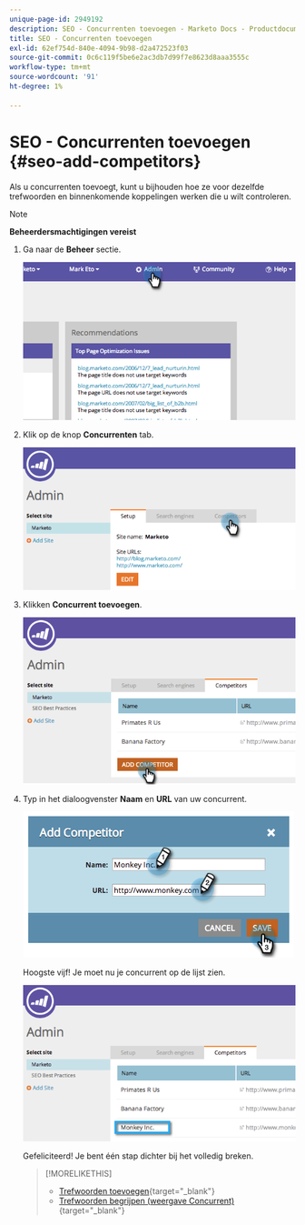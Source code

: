 ```yaml
---
unique-page-id: 2949192
description: SEO - Concurrenten toevoegen - Marketo Docs - Productdocumentatie
title: SEO - Concurrenten toevoegen
exl-id: 62ef754d-840e-4094-9b98-d2a472523f03
source-git-commit: 0c6c119f5be6e2ac3db7d99f7e8623d8aaa3555c
workflow-type: tm+mt
source-wordcount: '91'
ht-degree: 1%

---
```


# SEO - Concurrenten toevoegen {#seo-add-competitors}

Als u concurrenten toevoegt, kunt u bijhouden hoe ze voor dezelfde trefwoorden en binnenkomende koppelingen werken die u wilt controleren.

>[!NOTE]
>
>**Beheerdersmachtigingen vereist**

1. Ga naar de **Beheer** sectie.

   ![](assets/image2014-9-17-21-3a12-3a15.png)

1. Klik op de knop **Concurrenten** tab.

   ![](assets/image2014-9-17-21-3a12-3a31.png)

1. Klikken **Concurrent toevoegen**.

   ![](assets/image2014-9-17-21-3a12-3a38.png)

1. Typ in het dialoogvenster **Naam** en **URL** van uw concurrent.

   ![](assets/image2014-9-17-21-3a13-3a5.png)

   Hoogste vijf! Je moet nu je concurrent op de lijst zien.

   ![](assets/image2014-9-17-21-3a13-3a14.png)

   Gefeliciteerd! Je bent één stap dichter bij het volledig breken.

   >[!MORELIKETHIS]
   >
   >* [Trefwoorden toevoegen](/help/marketo/product-docs/additional-apps/seo/keywords/seo-add-keywords.md){target=&quot;_blank&quot;}
   >* [Trefwoorden begrijpen (weergave Concurrent)](/help/marketo/product-docs/additional-apps/seo/keywords/seo-understanding-keywords.md){target=&quot;_blank&quot;}

